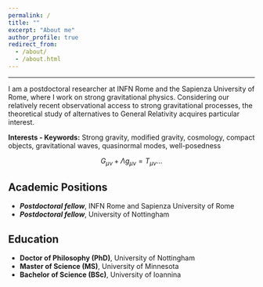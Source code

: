 ```yaml
---
permalink: /
title: ""
excerpt: "About me"
author_profile: true
redirect_from: 
  - /about/
  - /about.html
---
```



------
I am a postdoctoral researcher at INFN Rome and the Sapienza University of Rome, where I work on strong gravitational physics. Considering our relatively recent observational access to strong gravitational processes, the theoretical study of alternatives to General Relativity acquires particular interest.


**Interests - Keywords:**
Strong gravity, modified gravity, cosmology, compact objects, gravitational waves, quasinormal modes, well-posedness

$$
\begin{equation*}
G_{\mu\nu}+\Lambda g_{\mu\nu}=T_{\mu\nu}\ldots
\end{equation*}
$$

Academic Positions
------
- ***Postdoctoral fellow***, INFN Rome and Sapienza University of Rome
- ***Postdoctoral fellow***, University of Nottingham

Education
------
- <span style="list-style-type: none;"><i class="fas fa-fw fa-graduation-cap"></i> **Doctor of Philosophy (PhD)**, University of Nottingham </span>
- <span style="list-style-type: none;"><i class="fas fa-fw fa-graduation-cap"></i> **Master of Science (MS)**, University of Minnesota </span>
- <span style="list-style-type: none;"><i class="fas fa-fw fa-graduation-cap"></i> **Bachelor of Science (BSc)**, University of Ioannina </span>



